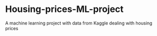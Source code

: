 # Housing-prices-ML-project
A machine learning project with data from Kaggle dealing with housing prices

